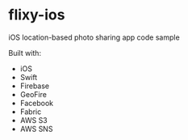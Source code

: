 # flixy-ios
iOS location-based photo sharing app code sample

Built with:
- iOS
- Swift
- Firebase
- GeoFire
- Facebook
- Fabric
- AWS S3
- AWS SNS
